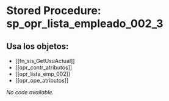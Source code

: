 # Stored Procedure: sp_opr_lista_empleado_002_3

## Usa los objetos:
- [[fn_sis_GetUsuActual]]
- [[opr_contr_atributos]]
- [[opr_lista_emp_002]]
- [[opr_ope_atributos]]

*No code available.*
